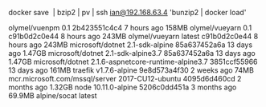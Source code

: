 docker save <image> | bzip2 | pv | ssh ian@192.168.63.4 'bunzip2 | docker load'

olymel/vuenpm                    0.1                                  2b423551c4c4        7 hours ago         158MB
olymel/vueyarn                   0.1                                  c91b0d2c0e44        8 hours ago         243MB
olymel/vueyarn                   latest                               c91b0d2c0e44        8 hours ago         243MB
microsoft/dotnet                 2.1-sdk-alpine                       85a637452a6a        13 days ago         1.47GB
microsoft/dotnet                 2.1-sdk-alpine3.7                    85a637452a6a        13 days ago         1.47GB
microsoft/dotnet                 2.1.6-aspnetcore-runtime-alpine3.7   3851ccf55966        13 days ago         161MB
traefik                          v1.7.6-alpine                        9e8d573a4f30        2 weeks ago         74MB
mcr.microsoft.com/mssql/server   2017-CU12-ubuntu                     4095d6d460cd        2 months ago        1.32GB
node                             10.11.0-alpine                       5206c0dd451a        3 months ago        69.9MB
alpine/socat                     latest       